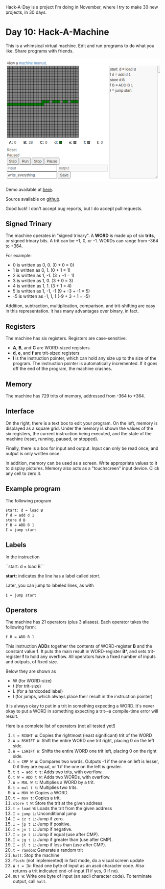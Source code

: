 Hack-A-Day is a project I'm doing in November, where I try to make 30 new projects, in 30 days.

# Day 10: Hack-A-Machine

This is a whimsical virtual machine. Edit and run programs to do what you like. Share programs with friends.

![Screenshot](screenshot.png)

Demo available at [here](https://tilde.za3k.com/hackaday/machine).

Source available on [github](https://github.com/za3k/day10_machine).

Good luck! I don't accept bug reports, but I do accept pull requests.

## Signed Trinary

The machine operates in "signed trinary". A **WORD** is made up of six **trits**, or signed trinary bits. A trit can be +1, 0, or -1. WORDs can range from -364 to +364.

For example:
- 0 is written as 0, 0. (0 + 0 = 0)
- 1 is written as 0, 1. (0 + 1 = 1)
- 2 is written as 1, -1. (3 + -1 = 1)
- 3 is written as 1, 0. (3 + 0 = 3)
- 4 is written as 1, 1. (3 + 1 = 4)
- 5 is written as 1, -1, -1 (9 + -3 + -1 = 5)
- -5 is written as -1, 1, 1 (-9 + 3 + 1 = -5)

Addition, subtraction, multiplication, comparison, and trit-shifting are easy in this representation. It has many advantages over binary, in fact.

## Registers

The machine has six registers. Registers are case-sensitive.

- **A**, **B**, and **C** are WORD-sized registers
- **d**, **e**, and **f** are trit-sized registers
- **I** is the instruction pointer, which can hold any size up to the size of the program. The instruction pointer is automatically incremented. If it goes off the end of the program, the machine crashes.

## Memory

The machine has 729 trits of memory, addressed from -364 to +364.

## Interface

On the right, there is a text box to edit your program. On the left, memory is displayed as a square grid. Under the memory is shown the values of the six registers, the current instruction being executed, and the state of the machine (reset, running, paused, or stopped).

Finally, there is a box for input and output. Input can only be read once, and output is only written once.

In addition, memory can be used as a screen. Write appropriate values to it to display pictures. Memory also acts as a "touchscreen" input device. Click any cell to zero it.

## Example program

The following program 
```
start: d = load B
f d = add d 1
store d B
f B = ADD B 1
I = jump start
```

## Labels

In the instruction

``start: d = load B```

**start:** indicates the line has a label called *start*. 

Later, you can jump to labeled lines, as with

```I = jump start```

## Operators

The machine has 21 operators (plus 3 aliases). Each operator takes the following form:

```f B = ADD B 1```

This instruction **ADD**s together the contents of WORD-register **B** and the constant value **1**. It puts the main result in WORD-register **B***, and sets trit-register **f** to hold any overflow.
All operators have a fixed number of inputs and outputs, of fixed size. 

Below they are shown as 

- W (for WORD-size)
- t (for trit-size)
- L (for a hardcoded label)
- I (for jumps, which always place their result in the instruction pointer)

It is always okay to put in a trit in something expecting a WORD. It's never okay to put a WORD in something expecting a trit--a compile-time error will result.

Here is a complete list of operators (not all tested yet!)

1. `t = RIGHT W`: Copies the rightmost (least significant) trit of the WORD
2. `W = RSHIFT W`: Shift the entire WORD one trit right, placing 0 on the left side.
3. `W = LSHIFT W`: Shifts the entire WORD one trit left, placing 0 on the right side.
4. `t = CMP W W`: Compares two words. Outputs -1 if the one on left is lesser, 0 if they are equal, or 1 if the one on the left is greater.
5. `t t = add t t`: Adds two trits, with overflow.
6. `t W = ADD t W`: Adds two WORDs, with overflow.
7. `W = MUL W t`: Multiplies a WORD by a trit.
8. `t = mul t t`: Multiplies two trits.
9. `W = MOV W`: Copies a WORD.
10. `t = mov t`: Copies a trit.
11. `store t W`: Store the trit at the given address
12. `t = load W`: Loads the trit from the given address
13. `I = jump L`: Unconditional jump
14. `I = jz t L`: Jump if zero.
15. `I = jp t L`: Jump if positive.
16. `I = jn t L`: Jump if negative.
17. `I = je t L`: Jump if equal (use after CMP).
18. `I = jg t L`: Jump if greater than (use after CMP).
19. `I = jl t L`: Jump if less than (use after CMP).
20. `t = random`: Generate a random trit
21. `halt`: Stop the machine
22. `flush`: (not implemented) in fast mode, do a visual screen update
23. `W t = IN`: Read one byte of input as an ascii character code. Also returns a trit indicated end-of-input (1 if yes, 0 if no).
24. `OUT W`: Write one byte of input (an ascii character code). To terminate output, call `halt`.
